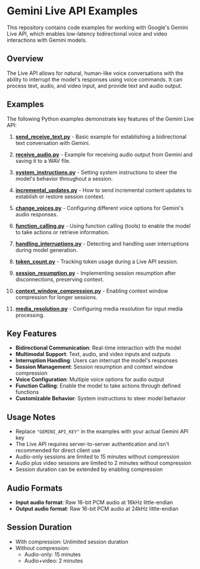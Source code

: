 # Gemini Live API Examples

This repository contains code examples for working with Google's Gemini Live API, which enables low-latency bidirectional voice and video interactions with Gemini models.

## Overview

The Live API allows for natural, human-like voice conversations with the ability to interrupt the model's responses using voice commands. It can process text, audio, and video input, and provide text and audio output.

## Examples

The following Python examples demonstrate key features of the Gemini Live API:

1. **[send_receive_text.py](send_receive_text.py)** - Basic example for establishing a bidirectional text conversation with Gemini.

2. **[receive_audio.py](receive_audio.py)** - Example for receiving audio output from Gemini and saving it to a WAV file.

3. **[system_instructions.py](system_instructions.py)** - Setting system instructions to steer the model's behavior throughout a session.

4. **[incremental_updates.py](incremental_updates.py)** - How to send incremental content updates to establish or restore session context.

5. **[change_voices.py](change_voices.py)** - Configuring different voice options for Gemini's audio responses.

6. **[function_calling.py](function_calling.py)** - Using function calling (tools) to enable the model to take actions or retrieve information.

7. **[handling_interruptions.py](handling_interruptions.py)** - Detecting and handling user interruptions during model generation.

8. **[token_count.py](token_count.py)** - Tracking token usage during a Live API session.

9. **[session_resumption.py](session_resumption.py)** - Implementing session resumption after disconnections, preserving context.

10. **[context_window_compression.py](context_window_compression.py)** - Enabling context window compression for longer sessions.

11. **[media_resolution.py](media_resolution.py)** - Configuring media resolution for input media processing.

## Key Features

- **Bidirectional Communication**: Real-time interaction with the model
- **Multimodal Support**: Text, audio, and video inputs and outputs
- **Interruption Handling**: Users can interrupt the model's responses
- **Session Management**: Session resumption and context window compression
- **Voice Configuration**: Multiple voice options for audio output
- **Function Calling**: Enable the model to take actions through defined functions
- **Customizable Behavior**: System instructions to steer model behavior

## Usage Notes

- Replace `"GEMINI_API_KEY"` in the examples with your actual Gemini API key
- The Live API requires server-to-server authentication and isn't recommended for direct client use
- Audio-only sessions are limited to 15 minutes without compression
- Audio plus video sessions are limited to 2 minutes without compression
- Session duration can be extended by enabling compression

## Audio Formats

- **Input audio format**: Raw 16-bit PCM audio at 16kHz little-endian
- **Output audio format**: Raw 16-bit PCM audio at 24kHz little-endian

## Session Duration

- With compression: Unlimited session duration
- Without compression:
  - Audio-only: 15 minutes
  - Audio+video: 2 minutes
